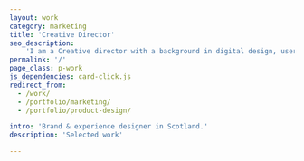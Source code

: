```yaml
---
layout: work
category: marketing
title: 'Creative Director'
seo_description:
    'I am a Creative director with a background in digital design, user experience, and front-end web development.'
permalink: '/'
page_class: p-work
js_dependencies: card-click.js
redirect_from:
  - /work/
  - /portfolio/marketing/
  - /portfolio/product-design/

intro: 'Brand & experience designer in Scotland.'
description: 'Selected work'

---
```

